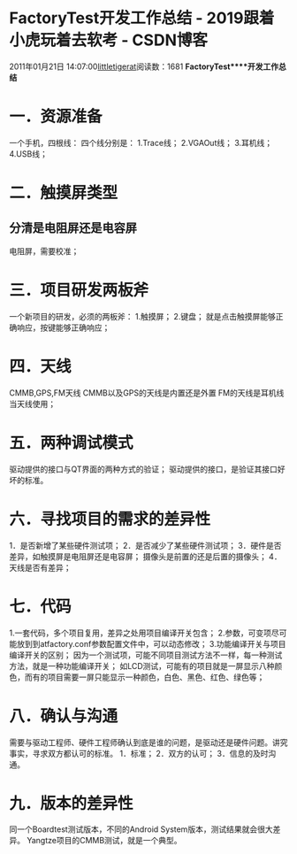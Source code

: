 # FactoryTest开发工作总结 - 2019跟着小虎玩着去软考 - CSDN博客
2011年01月21日 14:07:00[littletigerat](https://me.csdn.net/littletigerat)阅读数：1681
**FactoryTest****开发工作总结**
# 一．资源准备
一个手机，四根线：
四个线分别是：
1.Trace线；
2.VGAOut线；
3.耳机线；
4.USB线；
# 二．触摸屏类型
## 分清是电阻屏还是电容屏
电阻屏，需要校准；
# 三．项目研发两板斧
一个新项目的研发，必须的两板斧：
1.触摸屏；
2.键盘；
就是点击触摸屏能够正确响应，按键能够正确响应；
# 四．天线
CMMB,GPS,FM天线
CMMB以及GPS的天线是内置还是外置
FM的天线是耳机线当天线使用；
# 五．两种调试模式
驱动提供的接口与QT界面的两种方式的验证；
驱动提供的接口，是验证其接口好坏的标准。
# 六．寻找项目的需求的差异性
1．是否新增了某些硬件测试项；
2．是否减少了某些硬件测试项；
3．硬件是否差异，如触摸屏是电阻屏还是电容屏；
摄像头是前置的还是后置的摄像头；
4．天线是否有差异；
# 七．代码
1.一套代码，多个项目复用，差异之处用项目编译开关包含；
2.参数，可变项尽可能放到到atfactory.conf参数配置文件中，可以动态修改；
3.功能编译开关与项目编译开关的区别；
因为一个测试项，可能不同项目测试方法不一样，每一种测试方法，就是一种功能编译开关；
如LCD测试，可能有的项目就是一屏显示八种颜色，而有的项目需要一屏只能显示一种颜色，白色、黑色、红色、绿色等；
# 八．确认与沟通
需要与驱动工程师、硬件工程师确认到底是谁的问题，是驱动还是硬件问题。讲究事实，寻求双方都认可的标准。
1．标准；
2．双方的认可；
3．信息的及时沟通。
# 九．版本的差异性
同一个Boardtest测试版本，不同的Android System版本，测试结果就会很大差异。
Yangtze项目的CMMB测试，就是一个典型。

